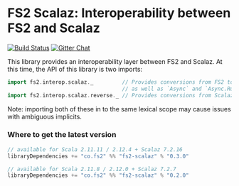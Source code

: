 FS2 Scalaz: Interoperability between FS2 and Scalaz
===============================================

[![Build Status](https://travis-ci.org/functional-streams-for-scala/fs2-scalaz.svg?branch=master)](http://travis-ci.org/functional-streams-for-scala/fs2-scalaz)
[![Gitter Chat](https://badges.gitter.im/functional-streams-for-scala/fs2.svg)](https://gitter.im/functional-streams-for-scala/fs2)

This library provides an interoperability layer between FS2 and Scalaz. At this time, the API of this library is two imports:

```scala
import fs2.interop.scalaz._         // Provides conversions from FS2 to Scalaz (e.g., FS2 Monad to Scalaz Monad)
                                    // as well as `Async` and `Async.Run` instances for Scalaz `Task`
import fs2.interop.scalaz.reverse._ // Provides conversions from Scalaz to FS2 (e.g., Scalaz Monad to FS2 Monad)
```

Note: importing both of these in to the same lexical scope may cause issues with ambiguous implicits.

### <a id="getit"></a> Where to get the latest version ###

```scala
// available for Scala 2.11.11 / 2.12.4 + Scalaz 7.2.16
libraryDependencies += "co.fs2" %% "fs2-scalaz" % "0.3.0"

// available for Scala 2.11.8 / 2.12.0 + Scalaz 7.2.7
libraryDependencies += "co.fs2" %% "fs2-scalaz" % "0.2.0"
```


